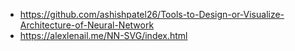- https://github.com/ashishpatel26/Tools-to-Design-or-Visualize-Architecture-of-Neural-Network
- https://alexlenail.me/NN-SVG/index.html
